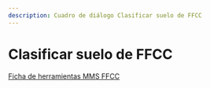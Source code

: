```yaml
---
description: Cuadro de diálogo Clasificar suelo de FFCC
---
```


# Clasificar suelo de FFCC

[Ficha de herramientas MMS FFCC](./)

